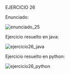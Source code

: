 EJERCICIO 26

Enunciado:

![enunciado_25](https://github.com/user-attachments/assets/cca57abf-49f2-4946-907f-620535528553)

Ejercicio resuelto en java:

![ejercicio26_java](https://github.com/user-attachments/assets/47c7fdfa-1bc4-4816-bca9-5fc4c7d2a225)

Ejercicio resuelto en python:

![ejercicio26_python](https://github.com/user-attachments/assets/ee5026d4-798a-49b7-96df-64e310c42cc2)






